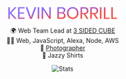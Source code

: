 <div align="center">

[![Kevin Borrill][logo-url]][url]

🌍 Web Team Lead at [3 SIDED CUBE][cube-url] <br />
👨‍💻 Web, JavaScript, Alexa, Node, AWS <br />
📸 [Photographer][unsplash-url] <br />
👔 Jazzy Shirts

![Stats](https://github-readme-stats.vercel.app/api?username=kev2480&show_icons=true&theme=radical)

</div>

[logo-url]: https://github.com/kev2480/kev2480/raw/main/name-logo-trans.png
[cube-url]: https://www.3sidedcube.com
[unsplash-url]: https://unsplash.com/@kev2480
[url]: https://kevinborrill.co.uk
